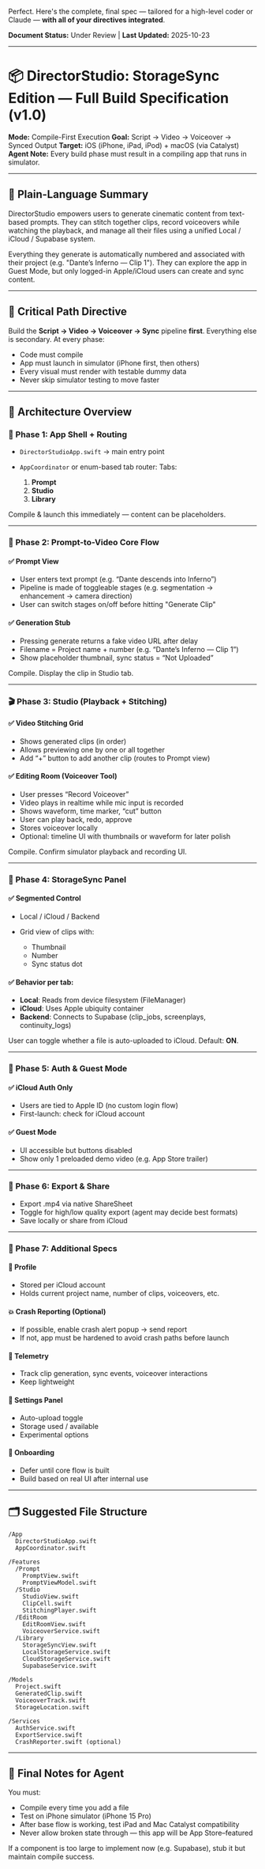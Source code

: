 Perfect. Here's the complete, final spec — tailored for a high-level coder or Claude — **with all of your directives integrated**.

**Document Status:** Under Review | **Last Updated:** 2025-10-23

---

# 📦 **DirectorStudio: StorageSync Edition — Full Build Specification (v1.0)**

**Mode:** Compile-First Execution
**Goal:** Script → Video → Voiceover → Synced Output
**Target:** iOS (iPhone, iPad, iPod) + macOS (via Catalyst)
**Agent Note:** Every build phase must result in a compiling app that runs in simulator.

---

## 🧠 **Plain-Language Summary**

DirectorStudio empowers users to generate cinematic content from text-based prompts.
They can stitch together clips, record voiceovers while watching the playback, and manage all their files using a unified Local / iCloud / Supabase system.

Everything they generate is automatically numbered and associated with their project (e.g. "Dante’s Inferno — Clip 1").
They can explore the app in Guest Mode, but only logged-in Apple/iCloud users can create and sync content.

---

## 🧭 **Critical Path Directive**

Build the **Script → Video → Voiceover → Sync** pipeline **first**.
Everything else is secondary.
At every phase:

* Code must compile
* App must launch in simulator (iPhone first, then others)
* Every visual must render with testable dummy data
* Never skip simulator testing to move faster

---

## 🧱 **Architecture Overview**

### 🔨 Phase 1: App Shell + Routing

* `DirectorStudioApp.swift` → main entry point
* `AppCoordinator` or enum-based tab router:
  Tabs:

  1. **Prompt**
  2. **Studio**
  3. **Library**

Compile & launch this immediately — content can be placeholders.

---

### 🧨 Phase 2: Prompt-to-Video Core Flow

#### ✅ Prompt View

* User enters text prompt (e.g. “Dante descends into Inferno”)
* Pipeline is made of toggleable stages (e.g. segmentation → enhancement → camera direction)
* User can switch stages on/off before hitting "Generate Clip"

#### ✅ Generation Stub

* Pressing generate returns a fake video URL after delay
* Filename = Project name + number (e.g. “Dante’s Inferno — Clip 1”)
* Show placeholder thumbnail, sync status = “Not Uploaded”

Compile. Display the clip in Studio tab.

---

### 🎬 Phase 3: Studio (Playback + Stitching)

#### ✅ Video Stitching Grid

* Shows generated clips (in order)
* Allows previewing one by one or all together
* Add “+” button to add another clip (routes to Prompt view)

#### ✅ Editing Room (Voiceover Tool)

* User presses “Record Voiceover”
* Video plays in realtime while mic input is recorded
* Shows waveform, time marker, “cut” button
* User can play back, redo, approve
* Stores voiceover locally
* Optional: timeline UI with thumbnails or waveform for later polish

Compile. Confirm simulator playback and recording UI.

---

### 🔗 Phase 4: StorageSync Panel

#### ✅ Segmented Control

* Local / iCloud / Backend
* Grid view of clips with:

  * Thumbnail
  * Number
  * Sync status dot

#### ✅ Behavior per tab:

* **Local**: Reads from device filesystem (FileManager)
* **iCloud**: Uses Apple ubiquity container
* **Backend**: Connects to Supabase (clip_jobs, screenplays, continuity_logs)

User can toggle whether a file is auto-uploaded to iCloud. Default: **ON**.

---

### 👤 Phase 5: Auth & Guest Mode

#### ✅ iCloud Auth Only

* Users are tied to Apple ID (no custom login flow)
* First-launch: check for iCloud account

#### ✅ Guest Mode

* UI accessible but buttons disabled
* Show only 1 preloaded demo video (e.g. App Store trailer)

---

### 🔧 Phase 6: Export & Share

* Export .mp4 via native ShareSheet
* Toggle for high/low quality export (agent may decide best formats)
* Save locally or share from iCloud

---

### 🧾 Phase 7: Additional Specs

#### 🧠 Profile

* Stored per iCloud account
* Holds current project name, number of clips, voiceovers, etc.

#### 💥 Crash Reporting (Optional)

* If possible, enable crash alert popup → send report
* If not, app must be hardened to avoid crash paths before launch

#### 🧠 Telemetry

* Track clip generation, sync events, voiceover interactions
* Keep lightweight

#### 🧰 Settings Panel

* Auto-upload toggle
* Storage used / available
* Experimental options

#### 🚀 Onboarding

* Defer until core flow is built
* Build based on real UI after internal use

---

## 🗂️ Suggested File Structure

```
/App
  DirectorStudioApp.swift
  AppCoordinator.swift

/Features
  /Prompt
    PromptView.swift
    PromptViewModel.swift
  /Studio
    StudioView.swift
    ClipCell.swift
    StitchingPlayer.swift
  /EditRoom
    EditRoomView.swift
    VoiceoverService.swift
  /Library
    StorageSyncView.swift
    LocalStorageService.swift
    CloudStorageService.swift
    SupabaseService.swift

/Models
  Project.swift
  GeneratedClip.swift
  VoiceoverTrack.swift
  StorageLocation.swift

/Services
  AuthService.swift
  ExportService.swift
  CrashReporter.swift (optional)
```

---

## 📣 Final Notes for Agent

You must:

* Compile every time you add a file
* Test on iPhone simulator (iPhone 15 Pro)
* After base flow is working, test iPad and Mac Catalyst compatibility
* Never allow broken state through — this app will be App Store–featured

If a component is too large to implement now (e.g. Supabase), stub it but maintain compile success.



